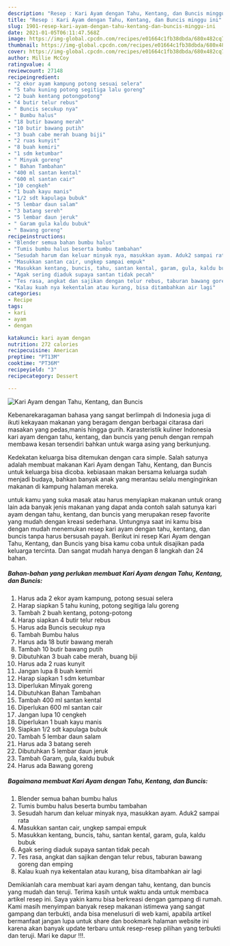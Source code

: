 ```yaml
---
description: "Resep : Kari Ayam dengan Tahu, Kentang, dan Buncis minggu ini"
title: "Resep : Kari Ayam dengan Tahu, Kentang, dan Buncis minggu ini"
slug: 1901-resep-kari-ayam-dengan-tahu-kentang-dan-buncis-minggu-ini
date: 2021-01-05T06:11:47.568Z
image: https://img-global.cpcdn.com/recipes/e01664c1fb38dbda/680x482cq70/kari-ayam-dengan-tahu-kentang-dan-buncis-foto-resep-utama.jpg
thumbnail: https://img-global.cpcdn.com/recipes/e01664c1fb38dbda/680x482cq70/kari-ayam-dengan-tahu-kentang-dan-buncis-foto-resep-utama.jpg
cover: https://img-global.cpcdn.com/recipes/e01664c1fb38dbda/680x482cq70/kari-ayam-dengan-tahu-kentang-dan-buncis-foto-resep-utama.jpg
author: Millie McCoy
ratingvalue: 4
reviewcount: 27148
recipeingredient:
- "2 ekor ayam kampung potong sesuai selera"
- "5 tahu kuning potong segitiga lalu goreng"
- "2 buah kentang potongpotong"
- "4 butir telur rebus"
- " Buncis secukup nya"
- " Bumbu halus"
- "18 butir bawang merah"
- "10 butir bawang putih"
- "3 buah cabe merah buang biji"
- "2 ruas kunyit"
- "8 buah kemiri"
- "1 sdm ketumbar"
- " Minyak goreng"
- " Bahan Tambahan"
- "400 ml santan kental"
- "600 ml santan cair"
- "10 cengkeh"
- "1 buah kayu manis"
- "1/2 sdt kapulaga bubuk"
- "5 lembar daun salam"
- "3 batang sereh"
- "5 lembar daun jeruk"
- " Garam gula kaldu bubuk"
- " Bawang goreng"
recipeinstructions:
- "Blender semua bahan bumbu halus"
- "Tumis bumbu halus beserta bumbu tambahan"
- "Sesudah harum dan keluar minyak nya, masukkan ayam. Aduk2 sampai rata"
- "Masukkan santan cair, ungkep sampai empuk"
- "Masukkan kentang, buncis, tahu, santan kental, garam, gula, kaldu bubuk"
- "Agak sering diaduk supaya santan tidak pecah"
- "Tes rasa, angkat dan sajikan dengan telur rebus, taburan bawang goreng dan emping"
- "Kalau kuah nya kekentalan atau kurang, bisa ditambahkan air lagi"
categories:
- Recipe
tags:
- kari
- ayam
- dengan

katakunci: kari ayam dengan 
nutrition: 272 calories
recipecuisine: American
preptime: "PT13M"
cooktime: "PT36M"
recipeyield: "3"
recipecategory: Dessert

---
```



![Kari Ayam dengan Tahu, Kentang, dan Buncis](https://img-global.cpcdn.com/recipes/e01664c1fb38dbda/680x482cq70/kari-ayam-dengan-tahu-kentang-dan-buncis-foto-resep-utama.jpg)

Kebenarekaragaman bahasa yang sangat berlimpah di Indonesia juga di ikuti kekayaan makanan yang beragam dengan berbagai citarasa dari masakan yang pedas,manis hingga gurih. Karasteristik kuliner Indonesia kari ayam dengan tahu, kentang, dan buncis yang penuh dengan rempah membawa kesan tersendiri bahkan untuk warga asing yang berkunjung.


Kedekatan keluarga bisa ditemukan dengan cara simple. Salah satunya adalah membuat makanan Kari Ayam dengan Tahu, Kentang, dan Buncis untuk keluarga bisa dicoba. kebiasaan makan bersama keluarga sudah menjadi budaya, bahkan banyak anak yang merantau selalu menginginkan makanan di kampung halaman mereka.



untuk kamu yang suka masak atau harus menyiapkan makanan untuk orang lain ada banyak jenis makanan yang dapat anda contoh salah satunya kari ayam dengan tahu, kentang, dan buncis yang merupakan resep favorite yang mudah dengan kreasi sederhana. Untungnya saat ini kamu bisa dengan mudah menemukan resep kari ayam dengan tahu, kentang, dan buncis tanpa harus bersusah payah.
Berikut ini resep Kari Ayam dengan Tahu, Kentang, dan Buncis yang bisa kamu coba untuk disajikan pada keluarga tercinta. Dan sangat mudah hanya dengan 8 langkah dan 24 bahan.


<!--inarticleads1-->

##### Bahan-bahan yang perlukan membuat Kari Ayam dengan Tahu, Kentang, dan Buncis:

1. Harus ada 2 ekor ayam kampung, potong sesuai selera
1. Harap siapkan 5 tahu kuning, potong segitiga lalu goreng
1. Tambah 2 buah kentang, potong-potong
1. Harap siapkan 4 butir telur rebus
1. Harus ada  Buncis secukup nya
1. Tambah  Bumbu halus
1. Harus ada 18 butir bawang merah
1. Tambah 10 butir bawang putih
1. Dibutuhkan 3 buah cabe merah, buang biji
1. Harus ada 2 ruas kunyit
1. Jangan lupa 8 buah kemiri
1. Harap siapkan 1 sdm ketumbar
1. Diperlukan  Minyak goreng
1. Dibutuhkan  Bahan Tambahan
1. Tambah 400 ml santan kental
1. Diperlukan 600 ml santan cair
1. Jangan lupa 10 cengkeh
1. Diperlukan 1 buah kayu manis
1. Siapkan 1/2 sdt kapulaga bubuk
1. Tambah 5 lembar daun salam
1. Harus ada 3 batang sereh
1. Dibutuhkan 5 lembar daun jeruk
1. Tambah  Garam, gula, kaldu bubuk
1. Harus ada  Bawang goreng




<!--inarticleads2-->

##### Bagaimana membuat  Kari Ayam dengan Tahu, Kentang, dan Buncis:

1. Blender semua bahan bumbu halus
1. Tumis bumbu halus beserta bumbu tambahan
1. Sesudah harum dan keluar minyak nya, masukkan ayam. Aduk2 sampai rata
1. Masukkan santan cair, ungkep sampai empuk
1. Masukkan kentang, buncis, tahu, santan kental, garam, gula, kaldu bubuk
1. Agak sering diaduk supaya santan tidak pecah
1. Tes rasa, angkat dan sajikan dengan telur rebus, taburan bawang goreng dan emping
1. Kalau kuah nya kekentalan atau kurang, bisa ditambahkan air lagi




Demikianlah cara membuat kari ayam dengan tahu, kentang, dan buncis yang mudah dan teruji. Terima kasih untuk waktu anda untuk membaca artikel resep ini. Saya yakin kamu bisa berkreasi dengan gampang di rumah. Kami masih menyimpan banyak resep makanan istimewa yang sangat gampang dan terbukti, anda bisa menelusuri di web kami, apabila artikel bermanfaat jangan lupa untuk share dan bookmark halaman website ini karena akan banyak update terbaru untuk resep-resep pilihan yang terbukti dan teruji. Mari ke dapur !!!. 
